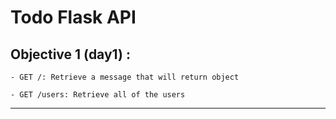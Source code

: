 # Todo Flask API
## Objective 1 (day1) :

``` - GET /: Retrieve a message that will return object ```

``` - GET /users: Retrieve all of the users ```

<hr>






